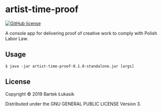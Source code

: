 # artist-time-proof
[![GitHub license](https://img.shields.io/badge/license-GPLv3-blue.svg)](https://github.com/Nexilis/artist-time-calc/blob/master/LICENSE)

A console app for delivering proof of creative work to comply with Polish Labor Law.

## Usage
    $ java -jar artist-time-proof-0.1.0-standalone.jar [args]

## License
Copyright © 2019 Bartek Łukasik

Distributed under the GNU GENERAL PUBLIC LICENSE Version 3.
